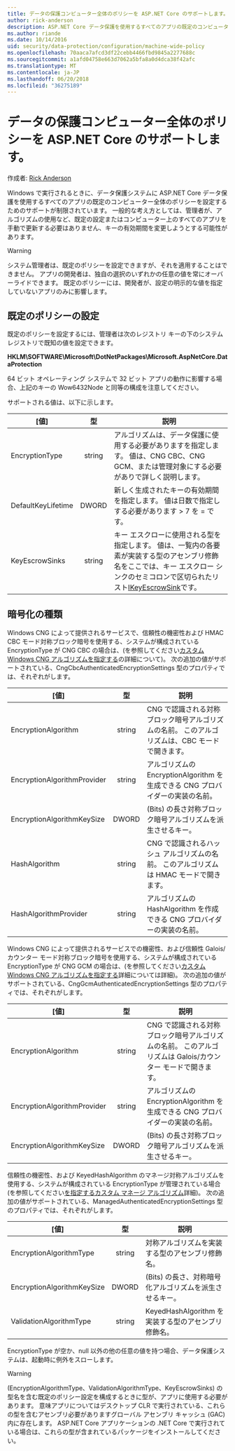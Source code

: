 ```yaml
---
title: データの保護コンピューター全体のポリシーを ASP.NET Core のサポートします。
author: rick-anderson
description: ASP.NET Core データ保護を使用するすべてのアプリの既定のコンピューター全体のポリシーを設定するためのサポートについて説明します。
ms.author: riande
ms.date: 10/14/2016
uid: security/data-protection/configuration/machine-wide-policy
ms.openlocfilehash: 70aaca7afcd3df22cebb4466fbd9845a2277688c
ms.sourcegitcommit: a1afd04758e663d7062a5bfa8a0d4dca38f42afc
ms.translationtype: MT
ms.contentlocale: ja-JP
ms.lasthandoff: 06/20/2018
ms.locfileid: "36275189"
---
```

# <a name="data-protection-machine-wide-policy-support-in-aspnet-core"></a>データの保護コンピューター全体のポリシーを ASP.NET Core のサポートします。

作成者: [Rick Anderson](https://twitter.com/RickAndMSFT)

Windows で実行されるときに、データ保護システムに ASP.NET Core データ保護を使用するすべてのアプリの既定のコンピューター全体のポリシーを設定するためのサポートが制限されています。 一般的な考え方としては、管理者が、アルゴリズムの使用など、既定の設定またはコンピューター上のすべてのアプリを手動で更新する必要はありません、キーの有効期間を変更しようとする可能性があります。

> [!WARNING]
> システム管理者は、既定のポリシーを設定できますが、それを適用することはできません。 アプリの開発者は、独自の選択のいずれかの任意の値を常にオーバーライドできます。 既定のポリシーには、開発者が、設定の明示的な値を指定していないアプリのみに影響します。

## <a name="setting-default-policy"></a>既定のポリシーの設定

既定のポリシーを設定するには、管理者は次のレジストリ キーの下のシステム レジストリで既知の値を設定できます。

**HKLM\SOFTWARE\Microsoft\DotNetPackages\Microsoft.AspNetCore.DataProtection**

64 ビット オペレーティング システムで 32 ビット アプリの動作に影響する場合、上記のキーの Wow6432Node と同等の構成を注意してください。

サポートされる値は、以下に示します。

| [値]              | 型   | 説明 |
| ------------------ | :----: | ----------- |
| EncryptionType     | string | アルゴリズムは、データ保護に使用する必要がありますを指定します。 値は、CNG CBC、CNG GCM、または管理対象にする必要がありで詳しく説明します。 |
| DefaultKeyLifetime | DWORD  | 新しく生成されたキーの有効期間を指定します。 値は日数で指定しする必要があります > 7 を = です。 |
| KeyEscrowSinks     | string | キー エスクローに使用される型を指定します。 値は、一覧内の各要素が実装する型のアセンブリ修飾名をここでは、キー エスクロー シンクのセミコロンで区切られたリスト[IKeyEscrowSink](/dotnet/api/microsoft.aspnetcore.dataprotection.keymanagement.ikeyescrowsink)です。 |

## <a name="encryption-types"></a>暗号化の種類

Windows CNG によって提供されるサービスで、信頼性の機密性および HMAC CBC モード対称ブロック暗号を使用する、システムが構成されている EncryptionType が CNG CBC の場合は、(を参照してください[カスタム Windows CNG アルゴリズムを指定する](xref:security/data-protection/configuration/overview#specifying-custom-windows-cng-algorithms)の詳細について)。 次の追加の値がサポートされている、CngCbcAuthenticatedEncryptionSettings 型のプロパティでは、それぞれがします。

| [値]                       | 型   | 説明 |
| --------------------------- | :----: | ----------- |
| EncryptionAlgorithm         | string | CNG で認識される対称ブロック暗号アルゴリズムの名前。 このアルゴリズムは、CBC モードで開きます。 |
| EncryptionAlgorithmProvider | string | アルゴリズムの EncryptionAlgorithm を生成できる CNG プロバイダーの実装の名前。 |
| EncryptionAlgorithmKeySize  | DWORD  | (Bits) の長さ対称ブロック暗号アルゴリズムを派生させるキー。 |
| HashAlgorithm               | string | CNG で認識されるハッシュ アルゴリズムの名前。 このアルゴリズムは HMAC モードで開きます。 |
| HashAlgorithmProvider       | string | アルゴリズムの HashAlgorithm を作成できる CNG プロバイダーの実装の名前。 |

Windows CNG によって提供されるサービスでの機密性、および信頼性 Galois/カウンター モード対称ブロック暗号を使用する、システムが構成されている EncryptionType が CNG GCM の場合は、(を参照してください[カスタム Windows CNG アルゴリズムを指定する](xref:security/data-protection/configuration/overview#specifying-custom-windows-cng-algorithms)詳細については詳細)。 次の追加の値がサポートされている、CngGcmAuthenticatedEncryptionSettings 型のプロパティでは、それぞれがします。

| [値]                       | 型   | 説明 |
| --------------------------- | :----: | ----------- |
| EncryptionAlgorithm         | string | CNG で認識される対称ブロック暗号アルゴリズムの名前。 このアルゴリズムは Galois/カウンター モードで開きます。 |
| EncryptionAlgorithmProvider | string | アルゴリズムの EncryptionAlgorithm を生成できる CNG プロバイダーの実装の名前。 |
| EncryptionAlgorithmKeySize  | DWORD  | (Bits) の長さ対称ブロック暗号アルゴリズムを派生させるキー。 |

信頼性の機密性、および KeyedHashAlgorithm のマネージ対称アルゴリズムを使用する、システムが構成されている EncryptionType が管理されている場合 (を参照してください[を指定するカスタム マネージ アルゴリズム](xref:security/data-protection/configuration/overview#specifying-custom-managed-algorithms)詳細)。 次の追加の値がサポートされている、ManagedAuthenticatedEncryptionSettings 型のプロパティでは、それぞれがします。

| [値]                      | 型   | 説明 |
| -------------------------- | :----: | ----------- |
| EncryptionAlgorithmType    | string | 対称アルゴリズムを実装する型のアセンブリ修飾名。 |
| EncryptionAlgorithmKeySize | DWORD  | (Bits) の長さ、対称暗号化アルゴリズムを派生させるキー。 |
| ValidationAlgorithmType    | string | KeyedHashAlgorithm を実装する型のアセンブリ修飾名。 |

EncryptionType が空か、null 以外の他の任意の値を持つ場合、データ保護システムは、起動時に例外をスローします。

> [!WARNING]
> (EncryptionAlgorithmType、ValidationAlgorithmType、KeyEscrowSinks) の型名を含む既定のポリシー設定を構成するときに型が、アプリに使用する必要があります。 意味アプリについてはデスクトップ CLR で実行されている、これらの型を含むアセンブリ必要がありますグローバル アセンブリ キャッシュ (GAC) 内に存在します。 ASP.NET Core アプリケーションの .NET Core で実行されている場合は、これらの型が含まれているパッケージをインストールしてください。
